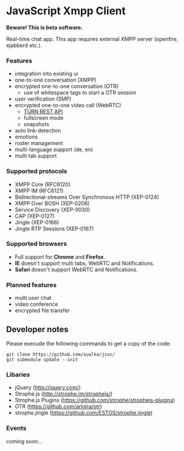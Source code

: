 # JavaScript Xmpp Client

__Beware! This is beta software.__

Real-time chat app. This app requires external XMPP server (openfire, ejabberd etc.).

### Features
- integration into existing ui
- one-to-one conversation (XMPP)
- encrypted one-to-one conversation (OTR)
  - use of whitespace tags to start a OTR session
- user verification (SMP)
- encrypted one-to-one video call (WebRTC)
  - [TURN REST API](http://tools.ietf.org/html/draft-uberti-behave-turn-rest-00)
  - fullscreen mode
  - snapshots
- auto link-detection
- emotions
- roster management 
- multi-language support (de, en)
- multi tab support

### Supported protocols
- XMPP Core (RFC6120)
- XMPP IM (RFC6121)
- Bidirectional-streams Over Synchronous HTTP (XEP-0124)
- XMPP Over BOSH (XEP-0206)
- Service Discovery (XEP-0030)
- CAP (XEP-0127)
- Jingle (XEP-0166)
- Jingle RTP Sessions (XEP-0167)

### Supported browsers
- Full support for __Chrome__ and __Firefox__.
- __IE__ doesn't support multi tabs, WebRTC and Notifications.
- __Safari__ doesn't support WebRTC and Notifications.

### Planned features
- multi user chat
- video conference
- encrypted file transfer 

## Developer notes

Please execude the following commands to get a copy of the code:

```
git clone https://github.com/sualko/jsxc/
git submodule update --init
```

### Libaries
- jQuery (http://jquery.com/)
- Strophe.js (http://strophe.im/strophejs/)
- Strophe.js Plugins (https://github.com/strophe/strophejs-plugins)
- OTR (https://github.com/arlolra/otr)
- strophe.jingle (https://github.com/ESTOS/strophe.jingle)

### Events
coming soon...
